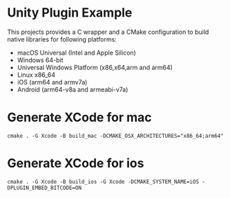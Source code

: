 # Unity Plugin Example

This projects provides a C wrapper and a CMake configuration to build native libraries for following platforms:

- macOS Universal (Intel and Apple Silicon)
- Windows 64-bit
- Universal Windows Platform (x86,x64,arm and arm64)
- Linux x86_64
- iOS (arm64 and armv7a)
- Android (arm64-v8a and armeabi-v7a)

# Generate XCode for mac

```
cmake . -G Xcode -B build_mac -DCMAKE_OSX_ARCHITECTURES="x86_64;arm64"
```

# Generate XCode for ios

```
cmake . -G Xcode -B build_ios -G Xcode -DCMAKE_SYSTEM_NAME=iOS -DPLUGIN_EMBED_BITCODE=ON
```